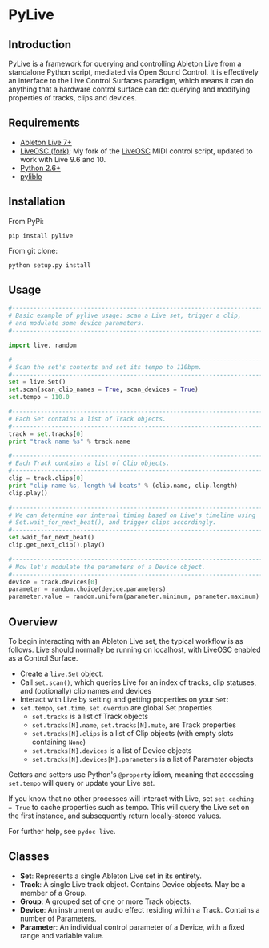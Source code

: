 # PyLive

## Introduction

PyLive is a framework for querying and controlling Ableton Live from a standalone Python script, mediated via Open Sound Control. It is effectively an interface to the Live Control Surfaces paradigm, which means it can do anything that a hardware control surface can do: querying and modifying properties of tracks, clips and devices. 

## Requirements

* [Ableton Live 7+](http://www.ableton.com/live)
* [LiveOSC (fork)](https://github.com/ideoforms/LiveOSC): My fork of the [LiveOSC](http://livecontrol.q3f.org/ableton-liveapi/liveosc/) MIDI control script, updated to work with Live 9.6 and 10.
* [Python 2.6+](http://www.python.org)
* [pyliblo](http://das.nasophon.de/pyliblo/)

## Installation

From PyPi:

```
pip install pylive
```

From git clone:
```
python setup.py install
```

## Usage

```python
#------------------------------------------------------------------------
# Basic example of pylive usage: scan a Live set, trigger a clip,
# and modulate some device parameters.
#------------------------------------------------------------------------

import live, random

#------------------------------------------------------------------------
# Scan the set's contents and set its tempo to 110bpm.
#------------------------------------------------------------------------
set = live.Set()
set.scan(scan_clip_names = True, scan_devices = True)
set.tempo = 110.0

#------------------------------------------------------------------------
# Each Set contains a list of Track objects.
#------------------------------------------------------------------------
track = set.tracks[0]
print "track name %s" % track.name

#------------------------------------------------------------------------
# Each Track contains a list of Clip objects.
#------------------------------------------------------------------------
clip = track.clips[0]
print "clip name %s, length %d beats" % (clip.name, clip.length)
clip.play()

#------------------------------------------------------------------------
# We can determine our internal timing based on Live's timeline using
# Set.wait_for_next_beat(), and trigger clips accordingly.
#------------------------------------------------------------------------
set.wait_for_next_beat()
clip.get_next_clip().play()

#------------------------------------------------------------------------
# Now let's modulate the parameters of a Device object.
#------------------------------------------------------------------------
device = track.devices[0]
parameter = random.choice(device.parameters)
parameter.value = random.uniform(parameter.minimum, parameter.maximum)
```

## Overview

To begin interacting with an Ableton Live set, the typical workflow is as follows. Live should normally be running on localhost, with LiveOSC enabled as a Control Surface.

* Create a `live.Set` object.
* Call `set.scan()`, which queries Live for an index of tracks, clip statuses, and (optionally) clip names and devices
* Interact with Live by setting and getting properties on your `Set`:
* `set.tempo`, `set.time`, `set.overdub` are global Set properties
	* `set.tracks` is a list of Track objects
	* `set.tracks[N].name`, `set.tracks[N].mute`, are Track properties
	* `set.tracks[N].clips` is a list of Clip objects (with empty slots containing `None`)
	* `set.tracks[N].devices` is a list of Device objects
	* `set.tracks[N].devices[M].parameters` is a list of Parameter objects

Getters and setters use Python's `@property` idiom, meaning that accessing `set.tempo` will query or update your Live set.

If you know that no other processes will interact with Live, set `set.caching = True` to cache properties such as tempo. This will query the Live set on the first instance, and subsequently return locally-stored values.

For further help, see `pydoc live`.

## Classes

* **Set**: Represents a single Ableton Live set in its entirety. 
* **Track**: A single Live track object. Contains Device objects. May be a member of a Group.
* **Group**: A grouped set of one or more Track objects.
* **Device**: An instrument or audio effect residing within a Track. Contains a number of Parameters.
* **Parameter**: An individual control parameter of a Device, with a fixed range and variable value.

